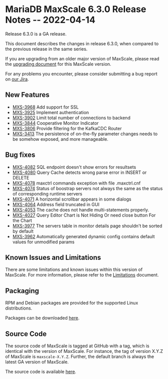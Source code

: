 # MariaDB MaxScale 6.3.0 Release Notes -- 2022-04-14

Release 6.3.0 is a GA release.

This document describes the changes in release 6.3.0, when compared to the
previous release in the same series.

If you are upgrading from an older major version of MaxScale, please read the
[upgrading document](../Upgrading/Upgrading-To-MaxScale-6.md) for
this MaxScale version.

For any problems you encounter, please consider submitting a bug
report on [our Jira](https://jira.mariadb.org/projects/MXS).

## New Features

* [MXS-3968](https://jira.mariadb.org/browse/MXS-3968) Add support for SSL
* [MXS-3925](https://jira.mariadb.org/browse/MXS-3925) Implement authentication
* [MXS-3902](https://jira.mariadb.org/browse/MXS-3902) Limit total number of connections to backend
* [MXS-3844](https://jira.mariadb.org/browse/MXS-3844) Cooperative Monitor Indicator
* [MXS-3806](https://jira.mariadb.org/browse/MXS-3806) Provide filtering for the KafkaCDC Router
* [MXS-3413](https://jira.mariadb.org/browse/MXS-3413) The persistence of on-the-fly parameter changes needs to be somehow exposed, and more manageable.

## Bug fixes

* [MXS-4082](https://jira.mariadb.org/browse/MXS-4082) SQL endpoint doesn't show errors for resultsets
* [MXS-4080](https://jira.mariadb.org/browse/MXS-4080) Query Cache detects wrong parse error in INSERT or DELETE
* [MXS-4078](https://jira.mariadb.org/browse/MXS-4078) maxctrl commands exception with file .maxctrl.cnf
* [MXS-4074](https://jira.mariadb.org/browse/MXS-4074) Status of boostrap servers not always the same as the status of corresponding runtime servers
* [MXS-4071](https://jira.mariadb.org/browse/MXS-4071) A horizontal scrollbar appears in some dialogs
* [MXS-4064](https://jira.mariadb.org/browse/MXS-4064) Address field truncated in GUI
* [MXS-4053](https://jira.mariadb.org/browse/MXS-4053) The cache does not handle multi-statements properly.
* [MXS-4027](https://jira.mariadb.org/browse/MXS-4027) Query Editor Chart is Not Hiding Or need close button For the Chart
* [MXS-3977](https://jira.mariadb.org/browse/MXS-3977) The servers table in monitor details page shouldn't be sorted by default
* [MXS-3962](https://jira.mariadb.org/browse/MXS-3962) Automatically generated dynamic config contains default values for unmodified params

## Known Issues and Limitations

There are some limitations and known issues within this version of MaxScale.
For more information, please refer to the [Limitations](../About/Limitations.md) document.

## Packaging

RPM and Debian packages are provided for the supported Linux distributions.

Packages can be downloaded [here](https://mariadb.com/downloads/#mariadb_platform-mariadb_maxscale).

## Source Code

The source code of MaxScale is tagged at GitHub with a tag, which is identical
with the version of MaxScale. For instance, the tag of version X.Y.Z of MaxScale
is `maxscale-X.Y.Z`. Further, the default branch is always the latest GA version
of MaxScale.

The source code is available [here](https://github.com/mariadb-corporation/MaxScale).

